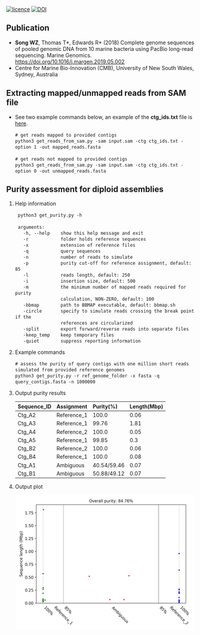 
[![licence        ](https://img.shields.io/static/v1.svg?label=Licence&message=GPL3+)](https://opensource.org/licenses/gpl-3.0.html)
[![DOI            ](https://img.shields.io/static/v1.svg?label=DOI&message=10.1016/j.margen.2019.05.002&color=orange)](https://doi.org/10.1016/j.margen.2019.05.002)


Publication
---

+ **Song WZ**, Thomas T*, Edwards R* (2018) Complete genome sequences of pooled genomic DNA from 10 marine bacteria using PacBio long-read sequencing. Marine Genomics. https://doi.org/10.1016/j.margen.2019.05.002
+ Centre for Marine Bio-Innovation (CMB), University of New South Wales, Sydney, Australia


Extracting mapped/unmapped reads from SAM file
---

+ See two example commands below, an example of the **ctg_ids.txt** file is [here](https://github.com/songweizhi/metaPacBio/blob/master/files/ctg_ids_demo.txt).

      # get reads mapped to provided contigs
      python3 get_reads_from_sam.py -sam input.sam -ctg ctg_ids.txt -option 1 -out mapped_reads.fasta

      # get reads not mapped to provided contigs
      python3 get_reads_from_sam.py -sam input.sam -ctg ctg_ids.txt -option 0 -out unmapped_reads.fasta



Purity assessment for diploid assemblies
---

1. Help information

        python3 get_purity.py -h

        arguments:
          -h, --help    show this help message and exit
          -r            folder holds reference sequences
          -x            extension of reference files
          -q            query sequences
          -n            number of reads to simulate
          -p            purity cut-off for reference assignment, default: 85
          -l            reads length, default: 250
          -i            insertion size, default: 500
          -m            the minimum number of mapped reads required for purity
                        calculation, NON-ZERO, default: 100
          -bbmap        path to BBMAP executable, default: bbmap.sh
          -circle       specify to simulate reads crossing the break point if the
                        references are circularized
          -split        export forward/reverse reads into separate files
          -keep_temp    keep temporary files
          -quiet        suppress reporting information


1. Example commands

       # assess the purity of query contigs with one million short reads simulated from provided reference genomes
       python3 get_purity.py -r ref_genome_folder -x fasta -q query_contigs.fasta -n 1000000

1. Output purity results

    |Sequence_ID|Assignment|Purity(%)|Length(Mbp)|
    |---|---|---|---|
    |Ctg_A2|Reference_1|100.0|0.06|
    |Ctg_A3|Reference_1|99.76|1.81|
    |Ctg_A4|Reference_2|100.0|0.05|
    |Ctg_A5|Reference_1|99.85|0.3|
    |Ctg_B2|Reference_2|100.0|0.06|
    |Ctg_B4|Reference_1|100.0|0.08|
    |Ctg_A1|Ambiguous|40.54/59.46|0.07|
    |Ctg_B1|Ambiguous|50.88/49.12|0.07|

1. Output plot

    ![purity_plot](images/DSM17395.haplotigs.purity.png)


